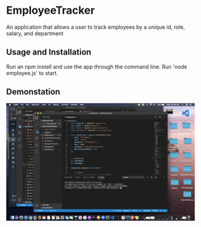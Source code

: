 # EmployeeTracker
An application that allows a user to track employees by a unique id, role, salary, and department

## Usage and Installation
Run an npm install and use the app through the command line. Run 'node employee.js' to start. 

## Demonstation
![](EmployeeTracker.gif)
